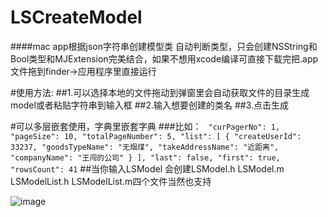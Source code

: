 # LSCreateModel
####mac app根据json字符串创建模型类 自动判断类型，只会创建NSString和Bool类型和MJExtension完美结合，如果不想用xcode编译可直接下载完把.app文件拖到finder->应用程序里直接运行

#使用方法:
##1.可以选择本地的文件拖动到弹窗里会自动获取文件的目录生成model或者粘贴字符串到输入框
##2.输入想要创建的类名
##3.点击生成



#可以多层嵌套使用，字典里嵌套字典
###比如：
`  "curPagerNo": 1,
"pageSize": 10,
"totalPageNumber": 5,
"list": [
         {
             "createUserId": 33237,
             "goodsTypeName": "无烟煤",
             "takeAddressName": "近距离",
             "companyName": "王闯的公司"
         }
         ],
"last": false,
"first": true,
"rowsCount": 41
` 
##当你输入LSModel
会创建LSModel.h LSModel.m LSModelList.h LSModelList.m四个文件当然也支持


![image](https://github.com/lsmakethebest/LSCreateModel/blob/master/images/yanshi.gif)

